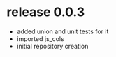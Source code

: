 # release 0.0.3
 * added union and unit tests for it
 * imported js_cols
 * initial repository creation
